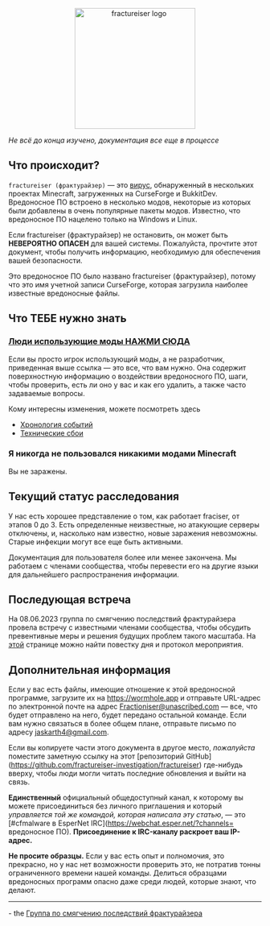<p align="center">
	<img src="docs/media/logo.svg" alt="fractureiser logo" height="240">
</p>

*Не всё до конца изучено, документация все еще в процессе*

## Что происходит?
`fractureiser (фрактурайзер)` — это [вирус](https://ru.wikipedia.org/wiki/%D0%9A%D0%BE%D0%BC%D0%BF%D1%8C%D1%8E%D1%82%D0%B5%D1%80%D0%BD%D1%8B%D0%B9_%D0%B2%D0%B8%D1%80%D1%83%D1%81), обнаруженный в нескольких проектах Minecraft, загруженных на CurseForge и BukkitDev. Вредоносное ПО встроено в несколько модов, некоторые из которых были добавлены в очень популярные пакеты модов. Известно, что вредоносное ПО нацелено только на Windows и Linux.

Если fractureiser (фрактурайзер) не остановить, он может быть **НЕВЕРОЯТНО ОПАСЕН** для вашей системы. Пожалуйста, прочтите этот документ, чтобы получить информацию, необходимую для обеспечения вашей безопасности.

Это вредоносное ПО было названо fractureiser (фрактурайзер), потому что это имя учетной записи CurseForge, которая загрузила наиболее известные вредоносные файлы.

## Что ТЕБЕ нужно знать

### [Люди использующие моды НАЖМИ СЮДА](docs/users.md)

Если вы просто игрок использующий моды, а не разработчик, приведенная выше ссылка — это все, что вам нужно. Она содержит поверхностную информацию о воздействии вредоносного ПО, шаги, чтобы проверить, есть ли оно у вас и как его удалить, а также часто задаваемые вопросы.

Кому интересны изменения, можете посмотреть здесь
* [Хронология событий](docs/timeline.md)
* [Технические сбои](docs/tech.md)

### Я никогда не пользовался никакими модами Minecraft
Вы не заражены.

## Текущий статус расследования
У нас есть хорошее представление о том, как работает fraciser, от этапов 0 до 3. 
Есть определенные неизвестные, но атакующие серверы отключены, и, насколько нам известно, новые заражения невозможны. 
Старые инфекции могут все еще быть активными.

Документация для пользователя более или менее закончена. Мы работаем с членами сообщества, чтобы перевести его на другие языки для дальнейшего распространения информации.

## Последующая встреча
На 08.06.2023 группа по смягчению последствий фрактурайзера провела встречу с известными членами сообщества, чтобы обсудить превентивные меры и решения будущих проблем такого масштаба. На [этой](https://github.com/fractureiser-investigation/fractureiser/blob/main/docs/2023-06-08-meeting.md) странице можно найти повестку дня и протокол мероприятия.

## Дополнительная информация

Если у вас есть файлы, имеющие отношение к этой вредоносной программе, загрузите их на https://wormhole.app и отправьте URL-адрес по электронной почте на адрес Fractioniser@unascribed.com — все, что будет отправлено на него, будет передано остальной команде. Если вам нужно связаться в более общем плане, отправьте письмо по адресу jaskarth4@gmail.com.

Если вы копируете части этого документа в другое место, *пожалуйста* поместите заметную ссылку на этот [репозиторий GitHub] (https://github.com/fractureiser-investigation/fractureiser) где-нибудь вверху, чтобы люди могли читать последние обновления и выйти на связь.

**Единственный** официальный общедоступный канал, к которому вы можете присоединиться без личного приглашения и который *управляется той же командой, которая написала эту статью*, — это [#cfmalware в EsperNet IRC](https://webchat.esper.net/?channels= вредоносное ПО). **Присоединение к IRC-каналу раскроет ваш IP-адрес.**

**Не просите образцы.** Если у вас есть опыт и полномочия, это прекрасно, но у нас нет возможности проверить это, не потратив тонны ограниченного времени нашей команды. Делиться образцами вредоносных программ опасно даже среди людей, которые знают, что делают.

---

\- the [Группа по смягчению последствий фрактурайзера](docs/credits.md)
